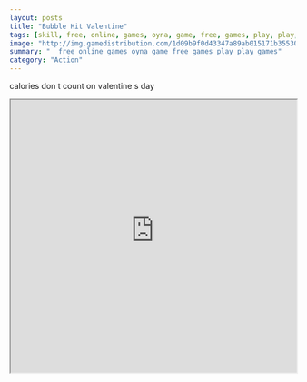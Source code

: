 ```yaml
---
layout: posts
title: "Bubble Hit Valentine"
tags: [skill, free, online, games, oyna, game, free, games, play, play, games]
image: "http://img.gamedistribution.com/1d09b9f0d43347a89ab015171b355308.jpg"
summary: "  free online games oyna game free games play play games"
category: "Action"
---
```


calories don t count on valentine s day

<iframe width="100%" height="480px;" src="http://flash.gamedistribution.com?game=1d09b9f0d43347a89ab015171b355308"></iframe>